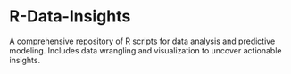 # R-Data-Insights
A comprehensive repository of R scripts for data analysis and predictive modeling. Includes data wrangling and visualization to uncover actionable insights.
